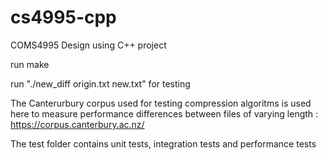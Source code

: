 # cs4995-cpp
COMS4995 Design using C++ project

run make

run "./new_diff origin.txt new.txt" for testing

The Canterurbury corpus used for testing compression algoritms is used here to measure performance differences between files of varying length : https://corpus.canterbury.ac.nz/

The test folder contains unit tests, integration tests and performance tests
